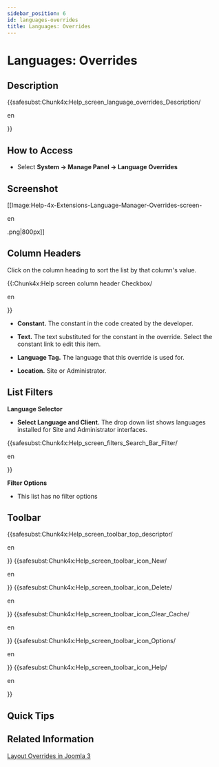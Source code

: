 ```yaml
---
sidebar_position: 6
id: languages-overrides
title: Languages: Overrides
---
```

# Languages: Overrides
## Description

{{safesubst:Chunk4x:Help_screen_language_overrides_Description/

en

}}

## How to Access

- Select **System **→** Manage Panel **→** Language Overrides**

## Screenshot

\[\[Image:Help-4x-Extensions-Language-Manager-Overrides-screen-

en

.png\|800px\]\]

## Column Headers

Click on the column heading to sort the list by that column's value.

{{:Chunk4x:Help screen column header Checkbox/

en

}}

- **Constant.** The constant in the code created by the developer.

<!-- -->

- **Text.** The text substituted for the constant in the override.
  Select the constant link to edit this item.

<!-- -->

- **Language Tag.** The language that this override is used for.

<!-- -->

- **Location.** Site or Administrator.

## List Filters

**Language Selector**

- **Select Language and Client.** The drop down list shows languages
  installed for Site and Administrator interfaces.

{{safesubst:Chunk4x:Help_screen_filters_Search_Bar_Filter/

en

}}

**Filter Options**

- This list has no filter options

## Toolbar

{{safesubst:Chunk4x:Help_screen_toolbar_top_descriptor/

en

}} {{safesubst:Chunk4x:Help_screen_toolbar_icon_New/

en

}} {{safesubst:Chunk4x:Help_screen_toolbar_icon_Delete/

en

}} {{safesubst:Chunk4x:Help_screen_toolbar_icon_Clear_Cache/

en

}} {{safesubst:Chunk4x:Help_screen_toolbar_icon_Options/

en

}} {{safesubst:Chunk4x:Help_screen_toolbar_icon_Help/

en

}}

## Quick Tips

## Related Information

[Layout Overrides in Joomla
3](https://docs.joomla.org/J3.x:Language_Overrides_in_Joomla/en "J3.x:Language Overrides in Joomla/en")
